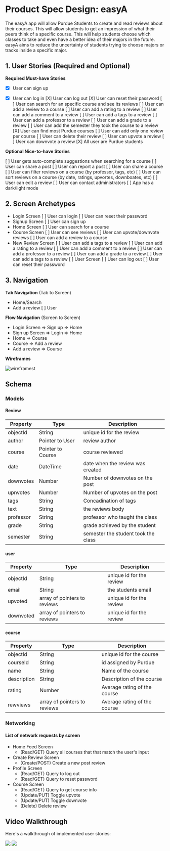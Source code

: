 
# Product Spec Design: easyA
The easyA app will allow Purdue Students to create and read reviews about their courses. This will allow students to get an impression of what their peers think of a specific course. This will help students choose which classes to take and even have a better idea of their majors in the future. easyA aims to reduce the uncertainty of students trying to choose majors or tracks inside a specific major.

## 1. User Stories (Required and Optional)

**Required Must-have Stories**

 - [x] User can sign up
 - [X] User can log in
 [X] User can log out
 [X] User can reset their password
 [ ] User can search for an specific course and see its reviews
 [ ] User can add a review to a course
 [ ] User can add a rating to a review
 [ ] User can add a comment to a review
 [ ] User can add a tags to a review
 [ ] User can add a professor to a review
 [ ] User can add a grade to a review
 [ ] User can add the semester they took the course to a review
 [X] User can find most Purdue courses
 [ ] User can add only one review per course
 [ ] User can delete their review
 [ ] User can upvote a review
 [ ] User can downvote a review
 [X] All user are Purdue students


**Optional Nice-to-have Stories**

 [ ] User gets auto-complete suggestions when searching for a course
 [ ] User can share a post
 [ ] User can report a post
 [ ] User can share a course
 [ ] User can filter reviews on a course (by professor, tags, etc)
 [ ] User can sort reviews on a course (by date, ratings, upvortes, downboates, etc)
 [ ] User can edit a review
 [ ] User can contact administrators
 [ ] App has a dark/light mode


## 2. Screen Archetypes

 * Login Screen
   [ ] User can login
   [ ] User can reset their password
 * Signup Screen
   [ ] User can sign up
* Home Screen
  [ ] User can search for a course
* Course Screen
  [ ] User can see reviews
  [ ] User can upvote/downvote reviews
  [ ] User can add a review to a course
* New Review Screen
  [ ] User can add a tags to a review
  [ ] User can add a rating to a review
  [ ] User can add a comment to a review
  [ ] User can add a professor to a review
  [ ] User can add a grade to a review
  [ ] User can add a tags to a review
[ ] User Screen
  [ ] User can log out
  [ ] User can reset their password

## 3. Navigation

**Tab Navigation** (Tab to Screen)

 * Home/Search
 * Add a review
 [ ] User

**Flow Navigation** (Screen to Screen)

 * Login Screen
   => Sign up
   => Home
* Sign up Screen
  => Login
  => Home
* Home
  => Course
* Course
  => Add a review
* Add a review
  => Course

**Wireframes**

![wireframest](./wireframes.jpg)

## Schema
### Models
#### Review

   | Property      | Type     | Description |
   | ------------- | -------- | ------------|
   | objectId      | String   | unique id for the review |
   | author        | Pointer to User| review author |
   | course       | Pointer to Course| course reviewed |
   | date           | DateTime | date when the review was created |
   | downvotes       | Number   | Number of  downvotes on the post|
   | upnvotes | Number   | Number of  upvotes on the post |
   | tags    | String   | Concadination of tags|
   | text     | String   | the reviews body|
   | professor     | String   | professor who taught the class |
   | grade     | String   | grade achieved by the student |
   | semester     | String   | semester the student took the class |


#### user

  | Property      | Type     | Description |
  | ------------- | -------- | ------------|
  | objectId      | String   | unique id for the review |
  | email          | String   | the students email|
  | upvoted      | array of pointers to reviews   | unique id for the review |
  | downvoted | array of pointers to reviews   | unique id for the review |


#### course

| Property      | Type     | Description |
| ------------- | -------- | ------------|
| objectId      | String     | unique id for the course |
| courseId     | String     | id assigned by Purdue |
| name          | String     | Name of the course  |
| description | String     | Description of the course  |
| rating          | Number | Average rating of the course  |
| rewviews    | array of pointers to reviews  | Average rating of the course  |


### Networking
#### List of network requests by screen
   - Home Feed Screen
      - (Read/GET) Query all courses that that match the user's input
   - Create Review Screen
      - (Create/POST) Create a new post review
   - Profile Screen
      - (Read/GET) Query to log out
      - (Read/GET) Query to reset password
  - Course Screen
     - (Read/GET) Query to get course info
     - (Update/PUT) Toggle upvote
     - (Update/PUT) Toggle downvote
     - (Delete) Delete review


## Video Walkthrough

Here's a walkthrough of implemented user stories:

![](ezgif.com-video-to-gif.gif)
![](ezgif.com-video-to-gif2.gif)
